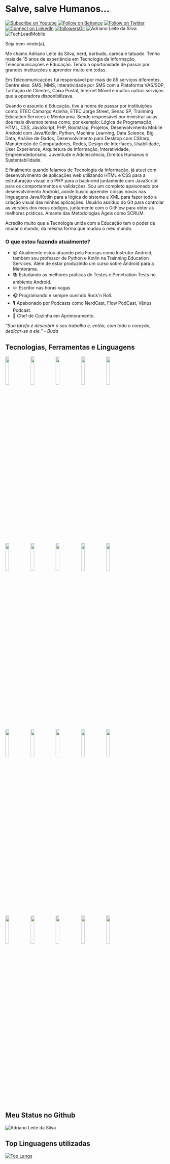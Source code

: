 # Salve, salve Humanos...

[![Subscribe on Youtube](https://img.shields.io/badge/--youtube?label=Youtube&logo=Youtube&style=social)](https://www.youtube.com/adrianoleitedasilva/) [![Follow on Behance](https://img.shields.io/badge/--behance?label=Behance&logo=Behance&style=social)](https://www.behance.net/silvaadrianleite) [![Follow on Twitter](https://img.shields.io/badge/--twitter?label=Twitter&logo=Twitter&style=social)](https://twitter.com/_adrianosilva89) [![Connect on LinkedIn](https://img.shields.io/badge/--linkedin?label=LinkedIn&logo=LinkedIn&style=social)](https://www.linkedin.com/in/adrianoleitedasilva/) [![followersGit](https://img.shields.io/github/followers/adrianoleitedasilva?style=social)](https://github.com/adrianoleitedasilva) <img src="https://komarev.com/ghpvc/?username=adrianoleitedasilva&label=Profile%20views&color=0e75b6&style=social" alt="Adriano Leite da Silva" /> ![TechLeadMobile](https://img.shields.io/badge/TechLead-Mobile-orange)

Seja bem-vindo(a), 

Me chamo Adriano Leite da Silva, nerd, barbudo, careca e tatuado. Tenho mais de 15 anos de experiência em Tecnologia da Informação, Telecomunicações e Educação. Tendo a oportunidade de passar por grandes instituições e aprender muito em todas.

Em Telecomunicações fui responsável por mais de 85 serviços diferentes. Dentre eles: SMS, MMS, Interatividade por SMS com a Plataforma VAS/SDP, Tarifação de Clientes, Caixa Postal, Internet Móvel e muitos outros serviços que a operadora disponibilizava.

Quando o assunto é Educação, tive a honra de passar por instituições como: ETEC Camargo Aranha, ETEC Jorge Street, Senac SP, Trainning Education Services e Mentorama. Sendo responsável por ministrar aulas dos mais diversos temas como, por exemplo: Lógica de Programação, HTML, CSS, JavaScript, PHP, Bootstrap, Projetos, Desenvolvimento Mobile Android com Java/Kotlin, Python, Machine Learning, Data Science, Big Data, Análise de Dados, Desenvolvimento para Desktop com CSharp, Manutenção de Computadores, Redes, Design de Interfaces, Usabilidade, User Experience, Arquitetura de Informação, Interatividade, Empreendedorismo, Juventude e Adolescência, Direitos Humanos e Sustentabilidade.

E finalmente quando falamos de Tecnologia da Informação, já atuei com desenvolvimento de aplicações web utilizando HTML e CSS para a estruturação visual e o PHP para o back-end juntamente com JavaScript para os comportamentos e validações. Sou um completo apaixonado por desenvolvimento Android, aonde busco aprender coisas novas nas linguagens Java/Kotlin para a lógica do sistema e XML para fazer todo a criação visual das minhas aplicações. Usuário assíduo do Git para controlar as versões dos meus códigos, juntamente com o GitFlow para obter as melhores práticas. Amante das Metodologias Ágeis como SCRUM.

Acredito muito que a Tecnologia unida com a Educação tem o poder de mudar o mundo, da mesma forma que mudou o meu mundo.

### O que estou fazendo atualmente?

- 😍 Atualmente estou atuando pela Foursys como Instrutor Android, também sou professor de Python e Kotlin na Trainning Education Services. Além de estar produzindo um curso sobre Android para a Mentorama.
- 📚 Estudando as melhores práticas de Testes e Penetration Tests no ambiente Android.
- ✏️ Escritor nas horas vagas
- 🎧 Programando e sempre ouvindo Rock'n Roll.
- 🎙️ Apaixonado por Podcasts como NerdCast, Flow PodCast, Vênus Podcast.
- 🍴 Chef de Cozinha em Aprimoramento.

*“Sua tarefa é descobrir o seu trabalho e, então, com todo o coração, dedicar-se a ele.” - Buda*

## Tecnologias, Ferramentas e Linguagens

<code><img width="15%" src="https://www.vectorlogo.zone/logos/visualstudio_code/visualstudio_code-ar21.svg"></code> <code><img width="15%" src="https://www.vectorlogo.zone/logos/git-scm/git-scm-ar21.svg"></code> <code><img width="15%" src="https://www.vectorlogo.zone/logos/github/github-ar21.svg"></code> <code><img width="15%" src="https://www.vectorlogo.zone/logos/intel/intel-ar21.svg"></code> <code><img width="15%" src="https://www.vectorlogo.zone/logos/phpmyadmin/phpmyadmin-ar21.svg"></code>
<br />
<code><img width="15%" src="https://www.vectorlogo.zone/logos/java/java-ar21.svg"></code> <code><img width="15%" src="https://www.vectorlogo.zone/logos/javascript/javascript-ar21.svg"></code> <code><img width="15%" src="https://www.vectorlogo.zone/logos/android/android-ar21.svg"></code> <code><img width="15%" src="https://www.vectorlogo.zone/logos/kotlin/kotlin-ar21.svg"></code> <code><img width="15%" src="https://www.vectorlogo.zone/logos/getbootstrap/getbootstrap-ar21.svg"></code>
<br />
<code><img width="15%" src="https://www.vectorlogo.zone/logos/w3_html5/w3_html5-ar21.svg"></code> <code><img width="15%" src="https://www.vectorlogo.zone/logos/php/php-ar21.svg"></code> <code><img width="15%" src="https://www.vectorlogo.zone/logos/python/python-ar21.svg"></code> <code><img width="15%" src="https://www.vectorlogo.zone/logos/commonmark/commonmark-ar21.svg"></code> <code><img width="15%" src="https://www.vectorlogo.zone/logos/docker/docker-ar21.svg"></code> 
<br />
<code><img width="15%" src="https://www.vectorlogo.zone/logos/jupyter/jupyter-ar21.svg"></code> <code><img width="15%" src="https://www.vectorlogo.zone/logos/apple_xcode/apple_xcode-ar21.svg"></code> <code><img width="15%" src="https://www.vectorlogo.zone/logos/swift/swift-ar21.svg"></code> <code><img width="15%" src="https://www.vectorlogo.zone/logos/microsoft/microsoft-ar21.svg"></code> <code><img width="15%" src="https://www.vectorlogo.zone/logos/apple/apple-ar21.svg"></code> 

## Meu Status no Github

<img align="center" src="https://github-readme-stats.vercel.app/api?username=adrianoleitedasilva&show_icons=true&locale=en" alt="Adriano Leite da Silva" />

## Top Linguagens utilizadas
[![Top Langs](https://github-readme-stats.vercel.app/api/top-langs/?username=adrianoleitedasilva&layout=compact)](https://github.com/adrianoleitedasilva)

